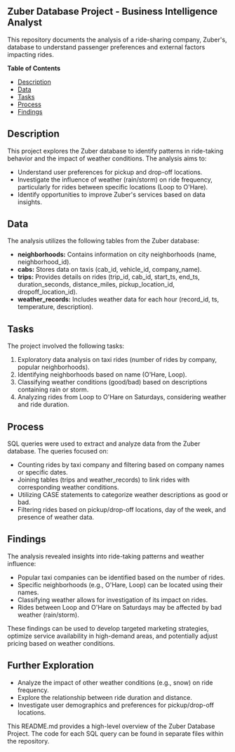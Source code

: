 ## Zuber Database Project - Business Intelligence Analyst

This repository documents the analysis of a ride-sharing company, Zuber's, database to understand passenger preferences and external factors impacting rides.

**Table of Contents**

* [Description](#description)
* [Data](#data)
* [Tasks](#tasks)
* [Process](#Process)
* [Findings](#findings)

## Description

This project explores the Zuber database to identify patterns in ride-taking behavior and the impact of weather conditions. The analysis aims to:

* Understand user preferences for pickup and drop-off locations.
* Investigate the influence of weather (rain/storm) on ride frequency, particularly for rides between specific locations (Loop to O'Hare).
* Identify opportunities to improve Zuber's services based on data insights.

## Data

The analysis utilizes the following tables from the Zuber database:

* **neighborhoods:** Contains information on city neighborhoods (name, neighborhood_id).
* **cabs:** Stores data on taxis (cab_id, vehicle_id, company_name).
* **trips:** Provides details on rides (trip_id, cab_id, start_ts, end_ts, duration_seconds, distance_miles, pickup_location_id, dropoff_location_id).
* **weather_records:** Includes weather data for each hour (record_id, ts, temperature, description).

## Tasks

The project involved the following tasks:

1. Exploratory data analysis on taxi rides (number of rides by company, popular neighborhoods).
2. Identifying neighborhoods based on name (O'Hare, Loop).
3. Classifying weather conditions (good/bad) based on descriptions containing rain or storm.
4. Analyzing rides from Loop to O'Hare on Saturdays, considering weather and ride duration.

## Process

SQL queries were used to extract and analyze data from the Zuber database. The queries focused on:

* Counting rides by taxi company and filtering based on company names or specific dates.
* Joining tables (trips and weather_records) to link rides with corresponding weather conditions.
* Utilizing CASE statements to categorize weather descriptions as good or bad.
* Filtering rides based on pickup/drop-off locations, day of the week, and presence of weather data.

## Findings

The analysis revealed insights into ride-taking patterns and weather influence:

* Popular taxi companies can be identified based on the number of rides.
* Specific neighborhoods (e.g., O'Hare, Loop) can be located using their names.
* Classifying weather allows for investigation of its impact on rides.
* Rides between Loop and O'Hare on Saturdays may be affected by bad weather (rain/storm).

These findings can be used to develop targeted marketing strategies, optimize service availability in high-demand areas, and potentially adjust pricing based on weather conditions.

## Further Exploration

* Analyze the impact of other weather conditions (e.g., snow) on ride frequency.
* Explore the relationship between ride duration and distance.
* Investigate user demographics and preferences for pickup/drop-off locations.

This README.md provides a high-level overview of the Zuber Database Project. The code for each SQL query can be found in separate files within the repository.
